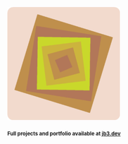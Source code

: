 <a href="https://github.com/jb3/fractal"><img width="256px" src="fractal-20251030-142443.png"/></a>

<sub>**Full projects and portfolio available at [jb3.dev](https://jb3.dev/)**</sub>
